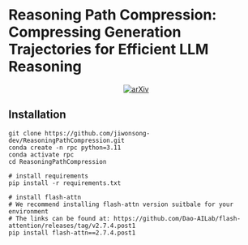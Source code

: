 # Reasoning Path Compression: Compressing Generation Trajectories for Efficient LLM Reasoning

<p align="middle">
    <a href="https://arxiv.org/abs/2505.13866"><img src="https://img.shields.io/badge/arXiv-2505.013866-b31b1b.svg" alt="arXiv"/></a>
</p>

## Installation

    git clone https://github.com/jiwonsong-dev/ReasoningPathCompression.git
    conda create -n rpc python=3.11
    conda activate rpc
    cd ReasoningPathCompression
    
    # install requirements
    pip install -r requirements.txt

    # install flash-attn
    # We recommend installing flash-attn version suitbale for your environment
    # The links can be found at: https://github.com/Dao-AILab/flash-attention/releases/tag/v2.7.4.post1
    pip install flash-attn==2.7.4.post1
